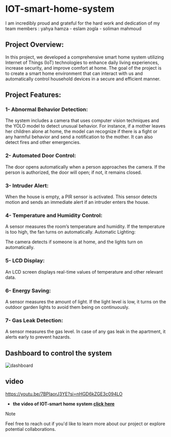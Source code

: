 # IOT-smart-home-system

I am incredibly proud and grateful for the hard work and dedication of my team members : yahya hamza - eslam zogla - soliman mahmoud

## Project Overview:
In this project, we developed a comprehensive smart home system utilizing Internet of Things (IoT) technologies to enhance daily living experiences, increase security, and improve comfort at home. The goal of the project is to create a smart home environment that can interact with us and automatically control household devices in a secure and efficient manner.

## Project Features:

### 1- Abnormal Behavior Detection:

The system includes a camera that uses computer vision techniques and the YOLO model to detect unusual behavior. For instance, if a mother leaves her children alone at home, the model can recognize if there is a fight or any harmful behavior and send a notification to the mother. It can also detect fires and other emergencies.

### 2- Automated Door Control:

The door opens automatically when a person approaches the camera. If the person is authorized, the door will open; if not, it remains closed.

### 3- Intruder Alert:

When the house is empty, a PIR sensor is activated. This sensor detects motion and sends an immediate alert if an intruder enters the house.

### 4- Temperature and Humidity Control:

A sensor measures the room’s temperature and humidity. If the temperature is too high, the fan turns on automatically.
Automatic Lighting:

The camera detects if someone is at home, and the lights turn on automatically.

### 5- LCD Display:

An LCD screen displays real-time values of temperature and other relevant data.

### 6- Energy Saving:

A sensor measures the amount of light. If the light level is low, it turns on the outdoor garden lights to avoid them being on continuously.

### 7- Gas Leak Detection:

A sensor measures the gas level. In case of any gas leak in the apartment, it alerts early to prevent hazards.

## Dashboard to control the system

![dashboard](https://github.com/user-attachments/assets/3d349ce9-1a65-48c1-b996-a5cac917c431)

## video
https://youtu.be/7BPIaorJ3YE?si=nHGD6kZGE3c094LO

* **the video of IOT-smart home system  [click here](https://youtu.be/7BPIaorJ3YE?si=nHGD6kZGE3c094LO)**

> [!NOTE]
> Feel free to reach out if you'd like to learn more about our project or explore potential collaborations.
